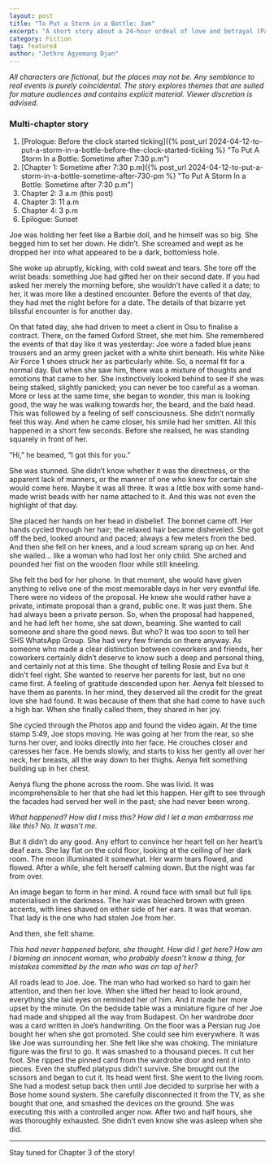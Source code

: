 ```yaml
---
layout: post
title: "To Put a Storm in a Bottle: 3am"
excerpt: "A short story about a 24-hour ordeal of love and betrayal (Part 3)"
category: Fiction
tag: featured
author: "Jethro Agyemang Djan"
---
```


_All characters are fictional, but the places may not be. Any semblance to real events is purely coincidental. The story explores themes that are suited for mature audiences and contains explicit material. Viewer discretion is advised._

### Multi-chapter story
1. [Prologue: Before the clock started ticking]({% post_url 2024-04-12-to-put-a-storm-in-a-bottle-before-the-clock-started-ticking %} "To Put A Storm In a Bottle: Sometime after 7:30 p.m")
2. [Chapter 1: Sometime after 7:30 p.m]({% post_url 2024-04-12-to-put-a-storm-in-a-bottle-sometime-after-730-pm %} "To Put A Storm In a Bottle: Sometime after 7:30 p.m")
3. Chapter 2: 3 a.m (this post)
4. Chapter 3: 11 a.m
5. Chapter 4: 3 p.m
6. Epilogue: Sunset

Joe was holding her feet like a Barbie doll, and he himself was so big. She begged him to set her down. He didn’t. She screamed and wept as he dropped her into what appeared to be a dark, bottomless hole. 

She woke up abruptly, kicking, with cold sweat and tears. She tore off the wrist beads: something Joe had gifted her on their second date. If you had asked her merely the morning before, she wouldn’t have called it a date; to her, it was more like a destined encounter. Before the events of that day, they had met the night before for a date. The details of that bizarre yet blissful encounter is for another day.

On that fated day, she had driven to meet a client in Osu to finalise a contract. There, on the famed Oxford Street, she met him. She remembered the events of that day like it was yesterday: Joe wore a faded blue jeans trousers and an army green jacket with a white shirt beneath. His white Nike Air Force 1 shoes struck her as particularly white. So, a normal fit for a normal day. But when she saw him, there was a mixture of thoughts and emotions that came to her. She instinctively looked behind to see if she was being stalked, slightly panicked; you can never be too careful as a woman. More or less at the same time, she began to wonder, this man is looking good, the way he was walking towards her, the beard, and the bald head. This was followed by a feeling of self consciousness. She didn’t normally feel this way. And when he came closer, his smile had her smitten. All this happened in a short few seconds. Before she realised, he was standing squarely in front of her. 

“Hi,” he beamed, “I got this for you.” 

She was stunned. She didn’t know whether it was the directness, or the apparent lack of manners, or the manner of one who knew for certain she would come here. Maybe it was all three. It was a little box with some hand-made wrist beads with her name attached to it. And this was not even the highlight of that day.

She placed her hands on her head in disbelief. The bonnet came off. Her hands cycled through her hair; the relaxed hair became disheveled. She got off the bed, looked around and paced; always a few meters from the bed. And then she fell on her knees, and a loud scream sprang up on her. And she wailed… like a woman who had lost her only child. She arched and pounded her fist on the wooden floor while still kneeling. 

She felt the bed for her phone. In that moment, she would have given anything to relive one of the most memorable days in her very eventful life. There were no videos of the proposal. He knew she would rather have a private, intimate proposal than a grand, public one. It was just them. She had always been a private person. So, when the proposal had happened, and he had left her home, she sat down, beaming. She wanted to call someone and share the good news. But who? It was too soon to tell her SHS WhatsApp Group. She had very few friends on there anyway. As someone who made a clear distinction between coworkers and friends, her coworkers certainly didn’t deserve to know such a deep and personal thing, and certainly not at this time. She thought of telling Rosie and Eva but it didn’t feel right. She wanted to reserve her parents for last, but no one came first. A feeling of gratitude descended upon her. Aenya felt blessed to have them as parents. In her mind, they deserved all the credit for the great love she had found. It was because of them that she had come to have such a high bar. When she finally called them, they shared in her joy. 

She cycled through the Photos app and found the video again. At the time stamp 5:49, Joe stops moving. He was going at her from the rear, so she turns her over, and looks directly into her face. He crouches closer and caresses her face. He bends slowly, and starts to kiss her gently all over her neck, her breasts, all the way down to her thighs. Aenya felt something building up in her chest. 

Aenya flung the phone across the room. She was livid. It was incomprehensible to her that she had let this happen. Her gift to see through the facades had served her well in the past; she had never been wrong.

_What happened? How did I miss this? How did I let a man embarrass me like this? No. It wasn’t me._

But it didn’t do any good. Any effort to convince her heart fell on her heart’s deaf ears. She lay flat on the cold floor, looking at the ceiling of her dark room. The moon illuminated it somewhat. Her warm tears flowed, and flowed. After a while, she felt herself calming down. But the night was far from over.

An image began to form in her mind. A round face with small but full lips materialised in the darkness. The hair was bleached brown with green accents, with lines shaved on either side of her ears. It was that woman. That lady is the one who had stolen Joe from her.

And then, she felt shame.

 _This had never happened before, she thought. How did I get here? How am I blaming an innocent woman, who probably doesn’t know a thing, for mistakes committed by the man who was on top of her?_

All roads lead to Joe. Joe. The man who had worked so hard to gain her attention, and then her love. When she lifted her head to look around, everything she laid eyes on reminded her of him. And it made her more upset by the minute. On the bedside table was a miniature figure of her Joe had made and shipped all the way from Budapest. On her wardrobe door was a card written in Joe’s handwriting. On the floor was a Persian rug Joe bought her when she got promoted. She could see him everywhere. It was like Joe was surrounding her. She felt like she was choking. The miniature figure was the first to go. It was smashed to a thousand pieces. It cut her foot. She ripped the pinned card from the wardrobe door and rent it into pieces. Even the stuffed platypus didn’t survive. She brought out the scissors and began to cut it. Its head went first. She went to the living room. She had a modest setup back then until Joe decided to surprise her with a Bose home sound system. She carefully disconnected it from the TV, as she bought that one, and smashed the devices on the ground. She was executing this with a controlled anger now. After two and half hours, she was thoroughly exhausted. She didn’t even know she was asleep when she did.  

---- 

Stay tuned for Chapter 3 of the story!
